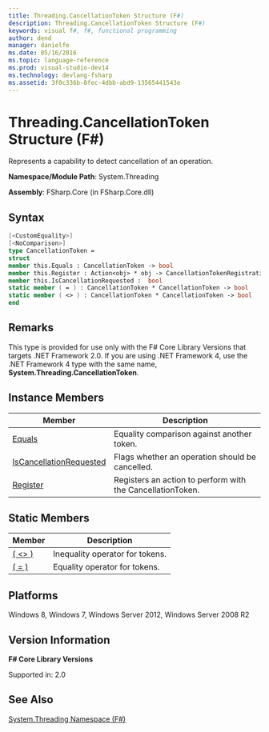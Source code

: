 ```yaml
---
title: Threading.CancellationToken Structure (F#)
description: Threading.CancellationToken Structure (F#)
keywords: visual f#, f#, functional programming
author: dend
manager: danielfe
ms.date: 05/16/2016
ms.topic: language-reference
ms.prod: visual-studio-dev14
ms.technology: devlang-fsharp
ms.assetid: 3f0c336b-8fec-4dbb-abd9-13565441543e 
---
```


# Threading.CancellationToken Structure (F#)

Represents a capability to detect cancellation of an operation.

**Namespace/Module Path**: System.Threading

**Assembly**: FSharp.Core (in FSharp.Core.dll)


## Syntax

```fsharp
[<CustomEquality>]
[<NoComparison>]
type CancellationToken =
struct
member this.Equals : CancellationToken -> bool
member this.Register : Action<obj> * obj -> CancellationTokenRegistration
member this.IsCancellationRequested :  bool
static member ( = ) : CancellationToken * CancellationToken -> bool
static member ( <> ) : CancellationToken * CancellationToken -> bool
end
```

## Remarks
This type is provided for use only with the F# Core Library Versions that targets .NET Framework 2.0. If you are using .NET Framework 4, use the .NET Framework 4 type with the same name, **System.Threading.CancellationToken**.


## Instance Members


|Member|Description|
|------|-----------|
|[Equals](https://msdn.microsoft.com/library/cc57e149-d5db-488b-8eaa-ce6ebebba010)|Equality comparison against another token.|
|[IsCancellationRequested](https://msdn.microsoft.com/library/d7bca0a8-3410-416c-9165-3791d9ce743b)|Flags whether an operation should be cancelled.|
|[Register](https://msdn.microsoft.com/library/e2e0e6b6-2656-4cb7-9ad0-0a10cd874d6e)|Registers an action to perform with the CancellationToken.|

## Static Members


|Member|Description|
|------|-----------|
|[( &lt;&gt; )](https://msdn.microsoft.com/library/56682c19-8f21-459f-9839-2d13d34dfec2)|Inequality operator for tokens.|
|[( = )](https://msdn.microsoft.com/library/224f2bb1-9365-45c1-b50b-c8957f33fa7a)|Equality operator for tokens.|

## Platforms
Windows 8, Windows 7, Windows Server 2012, Windows Server 2008 R2


## Version Information
**F# Core Library Versions**

Supported in: 2.0




## See Also
[System.Threading Namespace &#40;F&#35;&#41;](System.Threading-Namespace-%5BFSharp%5D.md)

